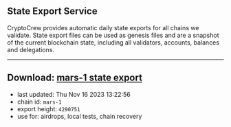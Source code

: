 ## State Export Service
CryptoCrew provides automatic daily state exports for all chains we validate. State export files can be used as genesis files and are a snapshot of the current blockchain state, including all validators, accounts, balances and delegations.

---
**Download: [mars-1 state export](https://dl.ccvalidators.com/SERVICE/mars/mars-1_export_4290751.json)**
---

- last updated: Thu Nov 16 2023 13:22:56
- chain id: `mars-1`
- export height: `4290751`
- use for: airdrops, local tests, chain recovery
